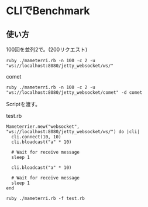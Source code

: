# CLIでBenchmark

## 使い方

100回を並列2で。(200リクエスト)

```
ruby ./mameterri.rb -n 100 -c 2 -u "ws://localhost:8080/jetty_websocket/ws/"
```

comet

```
ruby ./mameterri.rb -n 100 -c 2 -u "ws://localhost:8080/jetty_websocket/comet" -d comet
```

Scriptを渡す。

test.rb
```
Mameterrier.new("websocket", "ws://localhost:8080/jetty_websocket/ws/") do |cli|
  cli.connect(10, 10)
  cli.bloadcast("a" * 10)

  # Wait for receive message
  sleep 1
  
  cli.bloadcast("a" * 10)
  
  # Wait for receive message
  sleep 1
end
```

```
ruby ./mameterri.rb -f test.rb
```
